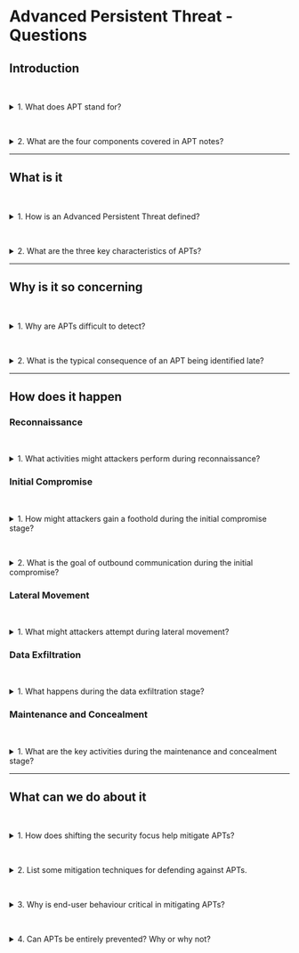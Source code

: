 # Advanced Persistent Threat - Questions

## Introduction

&nbsp;
<details>
<summary>
1. What does APT stand for?
</summary>

APT stands for Advanced Persistent Threat.
</details>

&nbsp;
<details>
<summary>
2. What are the four components covered in APT notes?
</summary>

1. What is it?
2. Why is it so concerning?
3. How does it happen?
4. What can we do about it?
</details>

---

## What is it

&nbsp;
<details>
<summary>
1. How is an Advanced Persistent Threat defined?
</summary>

An APT is a well-funded, long-term attack or campaign targeting an organisation, often involving state actors, aiming to maintain access to systems over an extended period.
</details>

&nbsp;
<details>
<summary>
2. What are the three key characteristics of APTs?
</summary>

1. **Long-term**: Campaigns can last for several years.
2. **Well-funded**: Often backed by state actors or large organisations.
3. **Well-organised and researched**: Significant investment in time and resources.
</details>

---

## Why is it so concerning

&nbsp;
<details>
<summary>
1. Why are APTs difficult to detect?
</summary>

APTs are stealthy and disguise malicious traffic to appear legitimate, making it hard for traditional tools like firewalls and intrusion detection systems to identify them.
</details>

&nbsp;
<details>
<summary>
2. What is the typical consequence of an APT being identified late?
</summary>

Damage is likely to have already occurred due to the long-term nature of the attack.
</details>

---

## How does it happen

### Reconnaissance

&nbsp;
<details>
<summary>
1. What activities might attackers perform during reconnaissance?
</summary>

1. Exploring publicly available websites.
2. Identifying staff vulnerable to social engineering.
3. Gathering other relevant information about the system.
</details>

### Initial Compromise

&nbsp;
<details>
<summary>
1. How might attackers gain a foothold during the initial compromise stage?
</summary>

1. **Phishing emails**: Tricking users into providing access.
2. **Malware**: Exploiting software vulnerabilities.
3. **Poor password management**: Leveraging weak credentials.
</details>

&nbsp;
<details>
<summary>
2. What is the goal of outbound communication during the initial compromise?
</summary>

To set up channels for exfiltrating data or assets from the compromised network.
</details>

### Lateral Movement

&nbsp;
<details>
<summary>
1. What might attackers attempt during lateral movement?
</summary>

1. Compromising other hosts.
2. Accessing related networks.
3. Locating data for extraction.
</details>

### Data Exfiltration

&nbsp;
<details>
<summary>
1. What happens during the data exfiltration stage?
</summary>

Attackers send extracted data back to their devices using outbound communication channels set up earlier.
</details>

### Maintenance and Concealment

&nbsp;
<details>
<summary>
1. What are the key activities during the maintenance and concealment stage?
</summary>

1. Covering tracks (e.g., altering logs).
2. Maintaining access to compromised systems.
3. Concealing evidence of the attack.
</details>

---

## What can we do about it

&nbsp;
<details>
<summary>
1. How does shifting the security focus help mitigate APTs?
</summary>

It involves monitoring both inbound and outbound traffic, instead of focusing solely on perimeter security.
</details>

&nbsp;
<details>
<summary>
2. List some mitigation techniques for defending against APTs.
</summary>

1. **Principle of least privilege**: Restrict access to only what is necessary.
2. **Patch management**: Regularly updating software and operating systems.
3. **Behaviour monitoring**: Detecting unusual or malicious activity within the network.
4. **End-user training**: Raising awareness about secure practices and social engineering threats.
</details>

&nbsp;
<details>
<summary>
3. Why is end-user behaviour critical in mitigating APTs?
</summary>

End users are often the primary entry point for attackers through social engineering techniques. Educating them helps reduce this vulnerability.
</details>

&nbsp;
<details>
<summary>
4. Can APTs be entirely prevented? Why or why not?
</summary>

No, APTs cannot be entirely prevented. Security relies on building multiple layers of defense to reduce the likelihood and impact of such attacks.
</details>